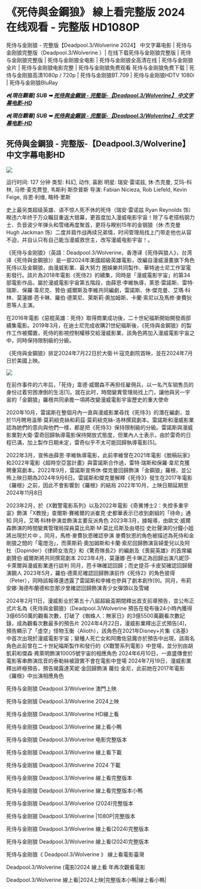 <h1 tabindex="-1" class="heading-element" dir="auto">《死侍與金鋼狼》 線上看完整版 2024 在线观看 - 完整版 HD1080P</h1>

死侍与金刚狼 - 完整版【Deadpool.3/Wolverine 2024】 中文字幕电影 | 死侍与金刚狼完整版（Deadpool.3/Wolverine ）| 在线下载死侍与金刚狼完整版 | 死侍与金刚狼完整版 | 死侍与金刚狼全电影 | 死侍与金刚狼全高清在线 | 死侍与金刚狼全片 | 死侍与金刚狼电影完整 | 死侍与金刚狼免费观看 死侍与金刚狼免费下载 | 死侍与金刚狼高清1080p / 720p | 死侍与金刚狼BT.709 | 死侍与金刚狼HDTV 1080i | 死侍与金刚狼BluRay

<p><b><I>🔥[現在觀看] SUB ➥ <a href="https://f2movies.site/en/movie/533535/deadpool-wolverine" rel="noopener">死侍與金鋼狼 - 完整版-【Deadpool.3/Wolverine】 中文字幕电影-HD</a></I></b></p>

<p><b><I>🔥[現在觀看] SUB ➥ <a href="https://f2movies.site/en/movie/533535/deadpool-wolverine" rel="noopener">死侍與金鋼狼 - 完整版-【Deadpool.3/Wolverine】 中文字幕电影-HD</a></I></b></p>

<H2>死侍與金鋼狼 - 完整版-【Deadpool.3/Wolverine】 中文字幕电影HD </H2>

<img src="https://image.tmdb.org/t/p/original/cOoVcVQ3i1m5b2xtqKBtoTSbxC1.jpg" />

运行时间: 127 分钟
类型: 科幻, 动作, 喜剧
明星: 瑞安·雷诺兹, 休·杰克曼, 艾玛-科林, 马修·麦克费登, 韦斯利·斯奈普斯
导演: Fabian Nicieza, Rob Liefeld, Kevin Feige, 肖恩·利维, 略特·里斯

史上最另类超级英雄、语不惊人死不休的死侍（瑞安·雷诺兹 Ryan Reynolds 饰）睽违六年终于万众瞩目重返大银幕，更首度加入漫威电影宇宙！除了与老搭档钢力士、负音波少年弹头和雪绪再度聚首，更将与睽别15年的金钢狼（休·杰克曼 Hugh Jackman 饰）二度并肩作战再续兄弟情，时间管理局找上门带走他也从容不迫，并自认只有自己能当漫威救世主，改写漫威电影宇宙！。

《死侍与金刚狼》（英語：Deadpool.3/Wolverine，香港译《死侍與狼人》，台湾译《死侍與金鋼狼》）是一部2024年美國超級英雄電影，改編自漫威漫畫旗下角色死侍以及金鋼狼，由漫威影業、最大努力 圈娛樂共同製作、華特迪士尼工作室電影發行。該片為2018年電影《死侍2》的續集，同時是「漫威電影宇宙」的第34部電影作品，屬於漫威電影宇宙第五階段，由薛恩·李維執導，萊恩·雷諾斯、雷特·瑞斯、保羅·韋尼克、贊伯·威爾斯及李維共同編劇，雷諾斯、休·傑克曼、艾瑪·科林、莫蓮娜·芭卡琳、羅伯·德萊尼、萊斯莉·奧加姆斯、卡蘭·索尼以及馬修·麥費狄恩等人主演。

在2016年電影《惡棍英雄：死侍》取得商業成功後，二十世紀福斯開始開發兩部續集電影。2019年3月，在迪士尼完成收購21世紀福斯後，《死侍與金鋼狼》的製作工作被擱置，死侍的影視控制權移交給漫威影業，該角色將加入漫威電影宇宙之中，同時保持限制級的分級。

《死侍與金鋼狼》排定2024年7月22日於大衛·H·寇克劇院首映，並在2024年7月 日於美國上映。

<img src="https://image.tmdb.org/t/p/original/cOoVcVQ3i1m5b2xtqKBtoTSbxC1.jpg" />

在前作事件的六年后，「死侍」韋德·威爾森不再担任雇佣兵，以一名汽车销售员的身份过着穷困潦倒的生活[1]。就在此时，時間變異管理局找上门，讓他與另一宇宙的「金鋼狼」羅根共同承擔一項將改變漫威電影宇宙歷史的重大使命

2020年10月，雷諾斯在整個月內一直與漫威影業尋找《死侍3》的潛在編劇，並於11月聘用溫蒂·莫莉紐克絲和莉茲·莫莉紐克絲-洛林撰寫劇本。雷諾斯和漫威影業認為她們的意向與他們一樣，都是把《死侍3》保持限制級的分級。雷諾斯與漫威影業對大衛·雷奇回歸執導電影保持開放式態度，但業內人士表示，由於雷奇的日程已滿，加上製作日期未定，雷奇似乎不太可能回歸執導電影[5]。

2022年3月，宣佈由薛恩·李維執導電影，此前李維曾在2021年電影《脫稿玩家》和2022年電影《超時空亞當計畫》與雷諾斯合作過，雷特·瑞斯和保羅·韋尼克獲聘重寫劇本。2022年9月，雷諾斯宣佈休·傑克曼回歸飾演「金鋼狼」羅根，並公佈上映日期為2024年9月6日。雷諾斯和傑克曼解釋《死侍3》發生在2017年電影《羅根》之前，因此不會影響到《羅根》的結局 2022年10月，上映日期延期至2024年11月8日

2023年2月，於《X戰警電影系列》以及2022年電影《奇異博士2：失控多重宇宙》飾演「X教授」查爾斯·賽維爾的派崔克·史都華表示已收到劇組的「待命」通知 同月，艾瑪·科林參演並飾演主要反派角色 2023年3月，據報導，由歐文·威爾森飾演的時間變異管理局探員莫比烏斯·M·莫比烏斯及由塔拉·史壯聲演的分鐘小姐將出現於片中 。同月，馬修·麥費狄恩確認參演 麥費狄恩的角色被描述為死侍和金剛狼之間的「電燈泡」，而萊斯莉·奧加姆斯和卡蘭·索尼回歸飾演盲婦愛兒以及阿杜（Dopinder）《律師女浩克》和《驚奇隊長2》的編劇及《喪屍英雄》的首席編劇贊伯·威爾斯將共同撰寫劇本 2023年4月，莫蓮娜·芭卡琳正為回歸出演凡妮莎·卡萊爾與漫威影業進行談判 同月，芭卡琳確認回歸；而史提芬·卡皮契確認回歸聲演鋼人 2023年5月，羅伯·德萊尼確認回歸飾演前作《死侍2》的角色彼得（Peter），同時該報導還透露了雷諾斯和李維也參與了劇本創作[9]。同月，布莉安娜·海德布蘭德和忽那汐里確認回歸飾演青少女彈頭以及雪緒

2024年2月11日，漫威影业於第五十八屆超級盃期間釋出首支前導預告，並公布正式片名為《死侍與金鋼狼》（Deadpool.3/Wolverine 預告在發布後24小時內獲得3億6550萬的觀看次數，打破了《蜘蛛人：無家日》的3億5500萬觀看次數記錄，成為觀看次數最多的預告片 2024年4月22日，漫威影業釋出正式預告[4]，預告顯示了「虛空」怪物玉衡（Alioth），該角色在2021年Disney+片集《洛基》中首次出現於漫威電影宇宙；變種人死亡女和阿撒佐惡魔亦於預告中出現，該兩名角色此前曾在二十世紀福斯製作和發行的《X戰警系列電影》中登場，並分別由胡凱莉和傑森·弗萊明飾演10005號宇宙的相應角色 2024年6月10日，一直盛傳會於電影客串飾演炫音的泰勒絲被證實不會在電影中登場 2024年7月19日，漫威影業釋出終極預告，預告揭露達芙妮·金回歸飾演 蘿拉·金尼，此前她在2017年電影《羅根》中出演相應角色

死侍与金刚狼 Deadpool.3/Wolverine 澳門上映

死侍与金刚狼 Deadpool.3/Wolverine 2024上映

死侍与金刚狼 Deadpool.3/Wolverine HD線上看

死侍与金刚狼 Deadpool.3/Wolverine 線上看小鴨

死侍与金刚狼 Deadpool.3/Wolverine 电影完整版本

死侍与金刚狼 Deadpool.3/Wolverine 線上看下載

死侍与金刚狼 Deadpool.3/Wolverine 2024 下載

死侍与金刚狼 Deadpool.3/Wolverine 線上看完整版本

死侍与金刚狼 Deadpool.3/Wolverine 線上看完整版本小鴨

死侍与金刚狼 Deadpool.3/Wolverine (2024)完整版本

死侍与金刚狼 Deadpool.3/Wolverine |1080P|完整版本

死侍与金刚狼 Deadpool.3/Wolverine 線上看(2024)完整版本

死侍与金刚狼 Deadpool.3/Wolverine 線上看(2024)完整版本

死侍与金刚狼《 Deadpool.3/Wolverine 》 線上看電影臺灣

Deadpool.3/Wolverine (電影)2024 線上看 年再次觀看電影

Deadpool.3/Wolverine 線上看|2024上映|完整版本小鴨|線上看小鴨|
